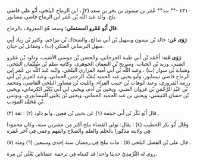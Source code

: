 ٤٣١٠ -** ت:** عُمَر بن ميمون بن بحر بن سعد (٢) ، ابن الرماح البلخي، أَبُو علي قاضي بلخ، والد عَبد اللَّه بْن عُمَر ابن الرماح قاضي نيسابور.

**قال أَبُو عَمْرو المستملي:** وسعد هُوَ المعروف بالرماح.

**رَوَى عَن:** خالد بْن ميمون وسهيل بْن أَبي صالح، والضحاك بْن مزاحم، وكثير بْن زياد أَبِي سهل البرساني العتكي (ت) ، ومقاتل بْن حيان.

**رَوَى عَنه:** أَحْمَد بْن أَبي طيبة الجرجاني، والحسن بْن موسى الأشيب، وداود بْن عَمْرو الضبي، وزيد بْن الحباب، وسريج بْن النعمان الجوهري، وكاتبه سلم بْن سُلَيْمان البلخي، وشبابة بْن سوار (ت) ، وعبد اللَّه بْن أَبي أمية الفزاري البلخي، وابْنه عَبد اللَّه بن عُمَر ابن الرماح قاضي نيسابور، وأبو يحيى عبد الحميد بْنعَبْد الرحمن الحماني، وعبد العزيز بْن أَبي رزمة المروزي، وعبد الوهاب بْن حبيب الفراء، والليث بْن مساور البلخي القاضي، ومحمد بْن عَبْدِ الرَّحْمَنِ بْن غزوان الضبي، ويحيى بْن آدم، ويحيى ابن أَبي بُكَيْر الكرماني، ويحيى بْن حسان التنيسي، ويحيى بن عبد الحميد الحماني، ويحيى بْن يَحْيَى النيسابوري، ويونس بْن مُحَمَّد المؤدب.

قال أَبُو بَكْر بْن أَبي خيثمة (١) عَن يحيى بْن مَعِين، وأبو داود (٢) : ثقة (٣) .

وَقَال أَبُو بكر الخطيب (٤) : يقال: تولى القضاء ببلخ أكثر من عشرين سنة، وكان محمودا فِي ولايته مذكورا بالحلم والعلم والصلاح والفهم وعمي فِي آخر عُمَره.

قال علي بْن الفضل البلخي (٥) : مات ببلخ فِي رمضان سنة إحدى وسبعين (٦) ومئة (٧) .

روى له التِّرْمِذِيّ حديثا واحدا قد كتبناه فِي ترجمة عثمانابن يَعْلَى بْن مرة.